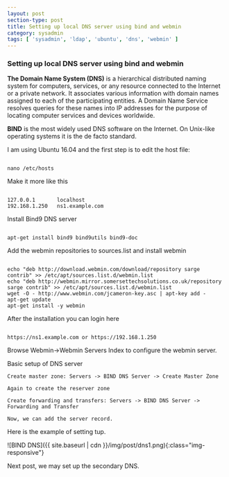 ```yaml
---
layout: post
section-type: post
title: Setting up local DNS server using bind and webmin
category: sysadmin
tags: [ 'sysadmin', 'ldap', 'ubuntu', 'dns', 'webmin' ]
---
```

### Setting up local DNS server using bind and webmin

<strong>The Domain Name System (DNS)</strong> is a hierarchical distributed naming system for computers, services, or any resource connected to the Internet or a private network. It associates various information with domain names assigned to each of the participating entities. A Domain Name Service resolves queries for these names into IP addresses for the purpose of locating computer services and devices worldwide.

<strong>BIND</strong> is the most widely used DNS software on the Internet. On Unix-like operating systems it is the de facto standard.

I am using Ubuntu 16.04 and the first step is to edit the host file:

<pre><code data-trim class="yaml">
nano /etc/hosts
</code></pre>

Make it more like this

<pre><code data-trim class="yaml">
127.0.0.1       localhost
192.168.1.250   ns1.example.com
</code></pre>

Install Bind9 DNS server

<pre><code data-trim class="yaml">
apt-get install bind9 bind9utils bind9-doc
</code></pre>

Add the webmin repositories to sources.list and install webmin

<pre><code data-trim class="yaml">
echo "deb http://download.webmin.com/download/repository sarge contrib" >> /etc/apt/sources.list.d/webmin.list
echo "deb http://webmin.mirror.somersettechsolutions.co.uk/repository sarge contrib" >> /etc/apt/sources.list.d/webmin.list
wget -O - http://www.webmin.com/jcameron-key.asc | apt-key add -
apt-get update
apt-get install -y webmin
</code></pre>

After the installation you can login here

<pre><code data-trim class="yaml">
https://ns1.example.com or https://192.168.1.250
</code></pre>

Browse Webmin->Webmin Servers Index to configure the webmin server.

Basic setup of DNS server

	Create master zone: Servers -> BIND DNS Server -> Create Master Zone

	Again to create the reserver zone

	Create forwarding and transfers: Servers -> BIND DNS Server	-> Forwarding and Transfer

	Now, we can add the server record.

Here is the example of setting tup.

![BIND DNS]({{ site.baseurl | cdn }}/img/post/dns1.png){:class="img-responsive"}

Next post, we may set up the secondary DNS.